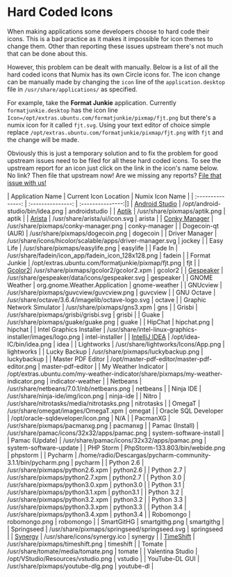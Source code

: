 Hard Coded Icons
================

When making applications some developers choose to hard code their icons. This is a bad practice as it makes it impossible for icon themes to change them. Other than reporting these issues upstream there's not much that can be done about this.

However, this problem can be dealt with manually. Below is a list of all the hard coded icons that Numix has its own Circle icons for. The icon change can be manually made by changing the ```icon``` line of the ```application.desktop``` file in ```/usr/share/applications/``` as specified.

For example, take the **Format Junkie** application. Currently ```formatjunkie.desktop``` has the icon line ```Icon=/opt/extras.ubuntu.com/formatjunkie/pixmap/fjt.png``` but there's a numix icon for it called ```fjt.svg```. Using your text editor of choice simple replace ```/opt/extras.ubuntu.com/formatjunkie/pixmap/fjt.png``` with ```fjt``` and the change will be made.

Obviously this is just a temporary solution and to fix the problem for good upstream issues need to be filed for all these hard coded icons. To see the upstream report for an icon just click on the link in the icon's name below. No link? Then file that upstream now! Are we missing any reports? [File that issue with us!](https://github.com/numixproject/numix-icon-theme-circle/issues/new)

| Application Name | Current Icon Location | Numix Icon Name |
| :---------------: | :---------------: | :---------------:|]
| [Android Studio](https://code.google.com/p/android/issues/detail?id=67582) | /opt/android-studio/bin/idea.png | androidstudio |
| [Aptik](https://launchpad.net/apt-toolkit) | /usr/share/pixmaps/aptik.png | aptik |
| [Arista](https://github.com/danielgtaylor/arista/issues/164) | /usr/share/arista/ui/icon.svg | arista |
| [Conky Manager](https://bugs.launchpad.net/conky-manager/+bug/1296810) | /usr/share/pixmaps/conky-manager.png | conky-manager |
| Dogecoin-qt (AUR) | /usr/share/pixmaps/dogecoin.png | dogecoin |
| Driver Manager | /usr/share/icons/hicolor/scalable/apps/driver-manager.svg | jockey |
| Easy Life | /usr/share/pixmaps/easylife.png | easylife |
| Fade In | /usr/share/fadein/icon_app/fadein_icon_128x128.png | fadein |
| Format Junkie | /opt/extras.ubuntu.com/formatjunkie/pixmap/fjt.png | fjt |
| [Gcolor2](http://sourceforge.net/p/gcolor2/feature-requests/11/)| /usr/share/pixmaps/gcolor2/gcolor2.xpm | gcolor2 |
| [Gespeaker](https://github.com/muflone/gespeaker/issues/49) | /usr/share/gespeaker/data/icons/gespeaker.svg | gespeaker |
| GNOME Weather | org.gnome.Weather.Application | gnome-weather |
| GNUcview | /usr/share/pixmaps/guvcview/guvcview.png | guvcview |
| GNU Octave | /usr/share/octave/3.6.4/imagelib/octave-logo.svg | octave |
| Graphic Network Simulator | /usr/share/pixmaps/gns3.xpm | gns |
| Grisbi | /usr/share/pixmaps/grisbi/grisbi.svg | grisbi |
| Guake | /usr/share/pixmaps/guake/guake.png | guake |
| HipChat | hipchat.png | hipchat |
| Intel Graphics Installer | /usr/share/intel-linux-graphics-installer/images/logo.png | intel-installer |
| [IntelliJ IDEA](http://youtrack.jetbrains.com/issue/IDEA-122364) | /opt/idea-IC/bin/idea.png | idea |
| Lightworks | /usr/share/lightworks/Icons/App.png | lightworks |
| Lucky Backup | /usr/share/pixmaps/luckybackup.png | luckybackup |
| Master PDF Editor | /opt/master-pdf-editor/master-pdf-editor.png | master-pdf-editor |
| My Weather Indicator | /opt/extras.ubuntu.com/my-weather-indicator/share/pixmaps/my-weather-indicator.png | indicator-weather |
| Netbeans | /usr/share/netbeans/7.0.1/nb/netbeans.png | netbeans |
| Ninja IDE | /usr/share/ninja-ide/img/icon.png | ninja-ide |
| Nitro | /usr/share/nitrotasks/media/nitrotasks.png | nitrotasks |
| OmegaT | /usr/share/omegat/images/OmegaT.xpm | omegat |
| Oracle SQL Developer | /opt/oracle-sqldeveloper/icon.png | N/A |
| PacmanXG | /usr/share/pixmaps/pacmanxg.png | pacmanxg |
| Pamac (Install) | /usr/share/pamac/icons/32x32/apps/pamac.png | system-software-install |
| Pamac (Update) | /usr/share/pamac/icons/32x32/apps/pamac.png | system-software-update |
| PHP Storm | PhpStorm-133.803/bin/webide.png | phpstorm |
| Pycharm | /home/radio/Descargas/pycharm-community-3.1.1/bin/pycharm.png | pycharm |
| Python 2.6 | /usr/share/pixmaps/python2.6.xpm | python2.6 |
| Python 2.7 | /usr/share/pixmaps/python2.7.xpm | python2.7 |
| Python 3.0 | /usr/share/pixmaps/python3.0.xpm | python3.0 |
| Python 3.1 | /usr/share/pixmaps/python3.1.xpm | python3.1 |
| Python 3.2 | /usr/share/pixmaps/python3.2.xpm | python3.2 |
| Python 3.3 | /usr/share/pixmaps/python3.3.xpm | python3.3 |
| Python 3.4 | /usr/share/pixmaps/python3.4.xpm | python3.4 |
| Robomongo | robomongo.png | robomongo |
| SmartGitHG | smartgithg.png | smartgithg |
| Springseed | /usr/share/pixmaps/springseed/springseed.svg | springseed |
| [Synergy](http://synergy-foss.org/spit/issues/details/3971/#) | /usr/share/icons/synergy.ico | synergy |
| [TimeShift](https://bugs.launchpad.net/timeshift/+bug/1296812) | /usr/share/pixmaps/timeshift.png | timeshift |
| Tomate | /usr/share/tomate/media/tomate.png | tomate |
| Valentina Studio | /opt/VStudio/Resources/vstudio.png | vstudio |
| YouTube-DL GUI | /usr/share/pixmaps/youtube-dlg.png | youtube-dl |
